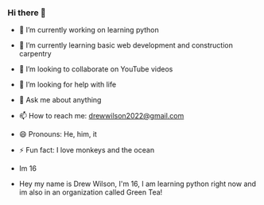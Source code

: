 ### Hi there 👋
- 🔭  I’m currently working on learning python
- 🌱  I’m currently learning basic web development and construction carpentry
- 👯  I’m looking to collaborate on YouTube videos
- 🤔  I’m looking for help with life
- 💬  Ask me about anything
- 📫  How to reach me: [drewwilson2022@gmail.com](mailto:drewwilson2022@gmail.com)
- 😄  Pronouns: He, him, it
- ⚡  Fun fact: I love monkeys and the ocean

- Im 16
- Hey my name is Drew Wilson, I'm 16, I am learning python right now and im also in an organization called Green Tea!

